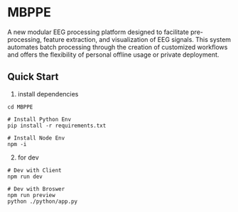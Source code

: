 # MBPPE

A new modular EEG processing platform designed to facilitate pre-processing, feature extraction, and visualization of EEG signals. This system automates batch processing through the creation of customized workflows and offers the flexibility of personal offline usage or private deployment.

## Quick Start 

1. install dependencies

```
cd MBPPE

# Install Python Env
pip install -r requirements.txt

# Install Node Env
npm -i
```

2. for dev

```
# Dev with Client
npm run dev

# Dev with Broswer
npm run preview
python ./python/app.py
```
